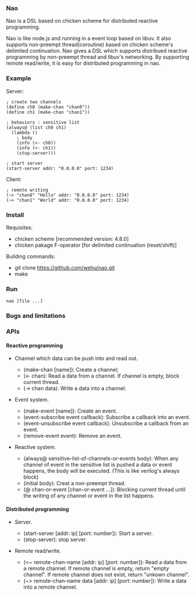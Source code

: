 ### Nao

Nao is a DSL based on chicken scheme for distributed reactive programming.

Nao is like node.js and running in a event loop based on libuv. 
It also supports non-preempt thread(coroutine) based on chicken scheme's delimited continuation.
Nao gives a DSL which supports distribued reactive programming by non-preempt thread and libuv's networking.
By supporting remote read/write, it is easy for distributed programming in nao.

### Example

Server:

	; create two channels
	(define ch0 (make-chan "chan0"))
	(define ch1 (make-chan "chan1"))

	; behaviors : sensitive list
	(always@ (list ch0 ch1)
	  (lambda ()
	    ; body
	    (info (<- ch0))
	    (info (<- ch1))
	    (stop-server)))

	; start server
	(start-server addr: "0.0.0.0" port: 1234)

Client:

	; remote writing
	(~> "chan0" "Hello" addr: "0.0.0.0" port: 1234)
	(~> "chan1" "World" addr: "0.0.0.0" port: 1234)

### Install

Requisites:

* chicken scheme [recommended version: 4.8.0]
* chicken pakage F-operator [for delimited continuation (reset/shift)]

Building commands:

* git clone https://github.com/wehu/nao.git
* make

### Run

	nao [file ...]

### Bugs and limitations

### APIs

#### Reactive programming

* Channel which data can be push into and read out.
  * (make-chan [name]): Create a channel;
  * (<- chan): Read a data from a channel. If channel is empty, block current thread.
  * (-> chan data): Write a data into a channel.

* Event system.
  * (make-event [name]): Create an event.
  * (event-subscribe event callback): Subscribe a callback into an event.
  * (event-unsubscribe event callback): Unsubscribe a callback from an event.
  * (remove-event event): Remove an event.

* Reactive system. 
  * (always@ sensitive-list-of-channels-or-events body): When any channel of event in the sensitive list is pushed a data or
event happens, the body will be executed. (This is like verilog's always block)
  * (initial body): Creat a non-preempt thread.
  * (@ chan-or-event [chan-or-event ...]): Blocking current thread until the writing of any channel or event in the list happens.

#### Distributed programming

* Server.
  * (start-server [addr: ip] [port: number]): Start a server.
  * (stop-server): stop server.

* Remote read/write.
  * (<~ remote-chan-name [addr: ip] [port: number]): Read a data from a remote channel. 
If remote channel is empty, return "empty channel". 
If remote channel does not exist, return "unkown channel".
  * (~> remote-chan-name data [addr: ip] [port: number]): Write a data into a remote channel.


